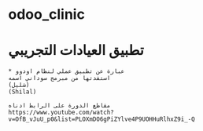 # odoo_clinic

# تطبيق العيادات التجريبي

    * عبارة عن تطبيق عملي لنظام اودوو
    استفدتها من مبرمج سوداني اسمه
    (شليل)
    (Shilal)

    مقاطع الدورة على الرابط ادناه
    https://www.youtube.com/watch?v=OfB_vJuU_p0&list=PLOXmDO6gPiZYlve4P9UOHHuRlhxZ9i_-Q
